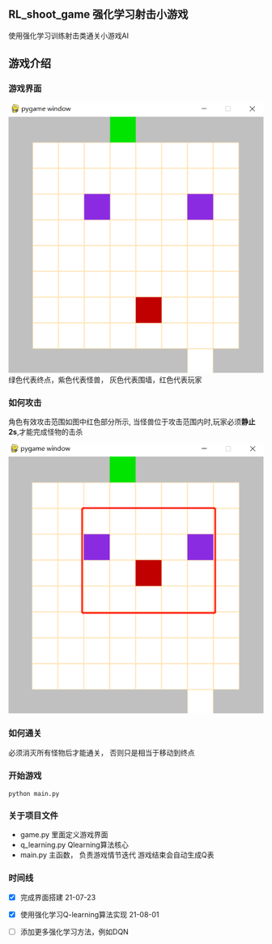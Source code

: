 RL_shoot_game 强化学习射击小游戏
--

使用强化学习训练射击类通关小游戏AI  

## 游戏介绍   

### 游戏界面  
![screen](./img/screen.png)  
绿色代表终点，紫色代表怪兽， 灰色代表围墙，红色代表玩家  

### 如何攻击  
角色有效攻击范围如图中红色部分所示, 当怪兽位于攻击范围内时,玩家必须**静止2s**,才能完成怪物的击杀  

![attack](./img/attack.png)

### 如何通关  
必须消灭所有怪物后才能通关， 否则只是相当于移动到终点

### 开始游戏  
```
python main.py
``` 


### 关于项目文件 
* game.py 里面定义游戏界面
* q_learning.py Qlearning算法核心
* main.py 主函数， 负责游戏情节迭代
游戏结束会自动生成Q表  

###  时间线
- [x] 完成界面搭建 21-07-23   
- [x] 使用强化学习Q-learning算法实现 21-08-01
- [ ] 添加更多强化学习方法，例如DQN
 